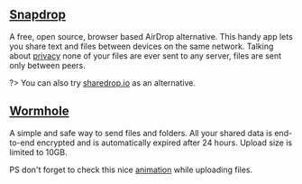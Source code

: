 ## [Snapdrop](https://snapdrop.net/)
A free, open source, browser based AirDrop alternative. This handy app lets you share text and files between devices on the same network. Talking about [privacy](https://github.com/RobinLinus/snapdrop/blob/master/docs/faq.md#what-about-privacy-will-files-be-saved-on-third-party-servers) none of your files are ever sent to any server, files are sent only between peers.

?> You can also try [sharedrop.io](https://www.sharedrop.io/) as an alternative.

## [Wormhole](https://wormhole.app/)
A simple and safe way to send files and folders. All your shared data is end-to-end encrypted and is automatically expired after 24 hours. Upload size is limited to 10GB.

PS don't forget to check this nice [animation](https://twitter.com/AmanRubey1/status/1388586547159527427?s=20) while uploading files.

